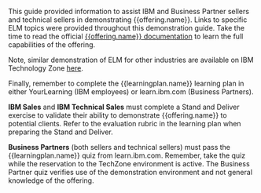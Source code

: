 This guide provided information to assist IBM and Business Partner sellers and technical sellers in demonstrating {{offering.name}}. Links to specific ELM topics were provided throughout this demonstration guide. Take the time to read the official <a href="https://www.ibm.com/docs/en/elm/7.0.3?topic=overview-elm" target="_blank">{{offering.name}} documentation</a> to learn the full capabilities of the offering.

Note, similar demonstration of ELM for other industries are available on IBM Technology Zone <a href="https://techzone.ibm.com/collection/ai-applications-live-demos-collection#tab-2" target="_blank">here</a>.

Finally, remember to complete the {{learningplan.name}} learning plan in either YourLearning (IBM employees) or learn.ibm.com (Business Partners).

**IBM Sales** and **IBM Technical Sales** must complete a Stand and Deliver exercise to validate their ability to demonstrate {{offering.name}} to potential clients. Refer to the evaluation rubric in the learning plan when preparing the Stand and Deliver.

**Business Partners** (both sellers and technical sellers) must pass the {{learningplan.name}} quiz from learn.ibm.com. Remember, take the quiz while the reservation to the TechZone environment is active. The Business Partner quiz verifies use of the demonstration environment and not general knowledge of the offering.

